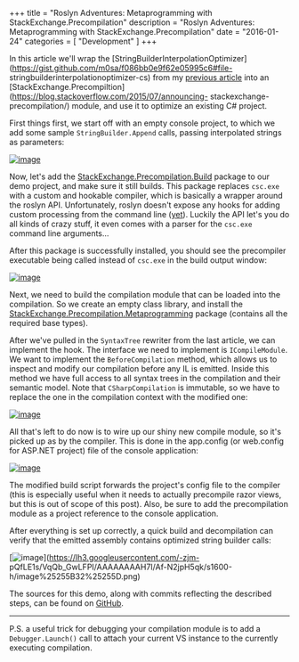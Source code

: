 +++
title = "Roslyn Adventures: Metaprogramming with StackExchange.Precompilation"
description = "Roslyn Adventures: Metaprogramming with StackExchange.Precompilation"
date  = "2016-01-24"
categories = [ "Development" ]
+++


In this article we'll wrap the
[StringBuilderInterpolationOptimizer](https://gist.github.com/m0sa/f086bb0e9f62e05995c6#file-
stringbuilderinterpolationoptimizer-cs) from my [previous
article](http://blog.m0sa.net/2015/10/roslyn-adventures-optimizing.html) into
an
[StackExchange.Precompiltion](https://blog.stackoverflow.com/2015/07/announcing-
stackexchange-precompilation/) module, and use it to optimize an existing C#
project.

First things first, we start off with an empty console project, to which we
add some sample `StringBuilder.Append` calls, passing interpolated strings as
parameters:

[![image](https://lh3.googleusercontent.com/-MmCCbMx5JL8/VqQb3c5rMdI/AAAAAAAAH6U/Bf97X1HhcJE/image_thumb%25255B3%25255D.png?imgmax=800)](https://lh3.googleusercontent.com/-MEXierP8YzM/VqQb2iKFYKI/AAAAAAAAH6M/eM85aqsdVyo/s1600-h/image%25255B5%25255D.png)

Now, let's add the
[StackExchange.Precompilation.Build](https://www.nuget.org/packages/StackExchange.Precompilation.Build)
package to our demo project, and make sure it still builds. This package
replaces `csc.exe` with a custom and hookable compiler, which is basically a
wrapper around the roslyn API. Unfortunately, roslyn doesn't expose any hooks
for adding custom processing from the command line
([yet](https://github.com/dotnet/roslyn/issues/3356)). Luckily the API let's
you do all kinds of crazy stuff, it even comes with a parser for the `csc.exe`
command line arguments...

After this package is successfully installed, you should see the precompiler
executable being called instead of `csc.exe` in the build output window:

[![image](https://lh3.googleusercontent.com/-MmGN28b_uQA/VqQb7YcPNpI/AAAAAAAAH6k/F_xINPY3pjY/image_thumb%25255B6%25255D.png?imgmax=800)](https://lh3.googleusercontent.com/-cR1QmqlA4ok/VqQb5zoDQwI/AAAAAAAAH6c/vuEnV8Xh8pc/s1600-h/image%25255B10%25255D.png)

Next, we need to build the compilation module that can be loaded into the
compilation. So we create an empty class library, and install the
[StackExchange.Precompilation.Metaprogramming](https://www.nuget.org/packages/StackExchange.Precompilation.Metaprogramming/)
package (contains all the required base types).

After we've pulled in the `SyntaxTree` rewriter from the last article, we can
implement the hook. The interface we need to implement is `ICompileModule`. We
want to implement the `BeforeCompilation` method, which allows us to inspect
and modify our compilation before any IL is emitted. Inside this method we
have full access to all syntax trees in the compilation and their semantic
model. Note that `CSharpCompilation` is immutable, so we have to replace the
one in the compilation context with the modified one:

[![image](https://lh3.googleusercontent.com/-thmO6g0pfsA/VqQb88L6pZI/AAAAAAAAH60/C4RFJ_ulDtc/image_thumb%25255B13%25255D.png?imgmax=800)](https://lh3.googleusercontent.com/-ukDU5Cz6lv4/VqQb79lcZHI/AAAAAAAAH6s/qMPl9UpS2_Y/s1600-h/image%25255B21%25255D.png)

All that's left to do now is to wire up our shiny new compile module, so it's
picked up as by the compiler. This is done in the app.config (or web.config
for ASP.NET project) file of the console application:

[![image](https://lh3.googleusercontent.com/-nfjOiGIXEW8/VqQb-j5W9qI/AAAAAAAAH7E/Lcdxf6VhVjY/image_thumb%25255B16%25255D.png?imgmax=800)](https://lh3.googleusercontent.com/-c0O9RpidPHA/VqQb94kYdQI/AAAAAAAAH68/xfsT_G3v2ts/s1600-h/image%25255B26%25255D.png)

The modified build script forwards the project's config file to the compiler
(this is especially useful when it needs to actually precompile razor views,
but this is out of scope of this post). Also, be sure to add the
precompilation module as a project reference to the console application.

After everything is set up correctly, a quick build and decompilation can
verify that the emitted assembly contains optimized string builder calls:

[![image](https://lh3.googleusercontent.com/-XZVP33Q7iG8/VqQcAMkUfjI/AAAAAAAAH7U/n7cfwoXJLUY/image_thumb%25255B20%25255D.png?imgmax=800)](https://lh3.googleusercontent.com/-zjm-
pQfLE1s/VqQb_GwLFPI/AAAAAAAAH7I/Af-N2jpH5qk/s1600-h/image%25255B32%25255D.png)

The sources for this demo, along with commits reflecting the described steps,
can be found on [GitHub](https://github.com/m0sa/PrecompilationDemo).

-----

P.S. a useful trick for debugging your compilation module is to add a
`Debugger.Launch()` call to attach your current VS instance to the currently
executing compilation.